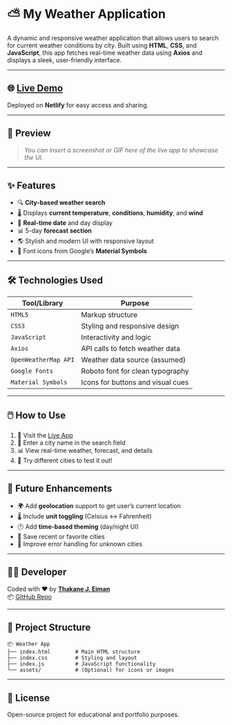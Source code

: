 # ⛅ **My Weather Application**

A dynamic and responsive weather application that allows users to search for current weather conditions by city. Built using **HTML**, **CSS**, and **JavaScript**, this app fetches real-time weather data using **Axios** and displays a sleek, user-friendly interface.

---

## 🌐 [Live Demo](https://main--shecodes-w-app.netlify.app/)  
Deployed on **Netlify** for easy access and sharing.

---

## 👀 **Preview**

> _You can insert a screenshot or GIF here of the live app to showcase the UI._

---

## ✨ **Features**

- 🔍 **City-based weather search**
- 🌡️ Displays **current temperature**, **conditions**, **humidity**, and **wind**
- 📅 **Real-time date** and day display
- 📊 5-day **forecast section**
- 🌎 Stylish and modern UI with responsive layout
- 🧩 Font icons from Google’s **Material Symbols**

---

## 🛠 **Technologies Used**

| Tool/Library         | Purpose                                   |
|----------------------|-------------------------------------------|
| `HTML5`              | Markup structure                          |
| `CSS3`               | Styling and responsive design             |
| `JavaScript`         | Interactivity and logic                   |
| `Axios`              | API calls to fetch weather data           |
| `OpenWeatherMap API` | Weather data source (assumed)             |
| `Google Fonts`       | Roboto font for clean typography          |
| `Material Symbols`   | Icons for buttons and visual cues         |

---

## 🖱️ **How to Use**

1. 🧭 Visit the [Live App](https://main--shecodes-w-app.netlify.app/)  
2. 🔎 Enter a city name in the search field  
3. 📊 View real-time weather, forecast, and details  
4. 💬 Try different cities to test it out!

---

## 🔮 **Future Enhancements**

- 🌍 Add **geolocation** support to get user’s current location
- 🌡️ Include **unit toggling** (Celsius ↔ Fahrenheit)
- 🕐 Add **time-based theming** (day/night UI)
- 📍 Save recent or favorite cities
- 🔧 Improve error handling for unknown cities

---

## 👩‍💻 Developer

Coded with ❤️ by [**Thakane J. Eiman**](https://github.com/N-Eiman)  
📦 [GitHub Repo](https://github.com/N-Eiman/SheCodes-Homework)

---

## 📁 **Project Structure**

```
📦 Weather App
├── index.html        # Main HTML structure
├── index.css         # Styling and layout
├── index.js          # JavaScript functionality
└── assets/           # (Optional) for icons or images
```

---

## 🧾 **License**

Open-source project for educational and portfolio purposes.

